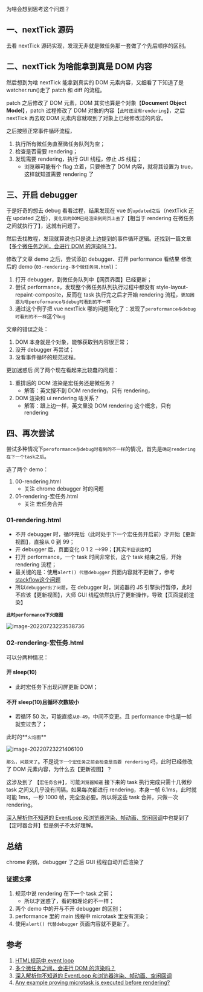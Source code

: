 为啥会想到思考这个问题？

## 一、nextTick 源码

去看 nextTick 源码实现，发现无非就是微任务那一套做了个先后顺序的区别。

## 二、nextTick 为啥能拿到真是 DOM 内容

然后想到为啥 nextTick 能拿到真实的 DOM 元素内容，又细看了下知道了是 watcher.run()走了 patch 和 diff 的流程。

patch 之后修改了 DOM 元素，DOM 其实也算是个对象【**Document Object Model**】，patch 过程修改了 DOM 对象的内容【`此时还没有rendering`】，之后 nextTick 再去取 DOM 元素内容就取到了对象上已经修改过的内容。

之后按照正常事件循环流程，

1. 执行所有微任务直至微任务队列为空；
2. 检查是否需要 rendering；
3. 发现需要 rendering，执行 GUI 线程，停止 JS 线程；
   - 浏览器可能有个 flag 立着，只要修改了 DOM 内容，就将其设置为 true，这样就知道需要 rendering 了

## 三、开启 debugger

于是好奇的想去 debug 看看过程，结果发现在 vue 的`updated之后`（nextTick 还在 updated 之后），`变化后的DOM已经渲染到网页上去了`【相当于 rendering 在微任务之间就执行了】，这就有问题了。

然后去找教程，发现就算说也只是说上边提到的事件循环逻辑。还找到一篇文章【[多个微任务之间，会进行 DOM 的渲染吗？](https://juejin.cn/post/7041464287004459044)】。

修改了文章 demo 之后，尝试添加 debugger、打开 performance 看结果
修改后的 demo (`03-rendering-多个微任务间.html`)：

1. 打开 debugger，到微任务队列中【网页界面】已经更新；
2. 尝试 performance，发现整个微任务队列执行过程中都没有 style-layout-repaint-composite，反而在 task 执行完之后才开始 rendering 流程，`更加困惑为啥peroformance与debug时看到的不一样`
3. 通过这个例子把 vue nextTick 哪的问题简化了：发现了`peroformance与debug时看到的不一样`这个`bug`

文章的错误之处：

1. DOM 本身就是个对象，能够获取到内容很正常；
2. 没开 debugger 再尝试；
3. 没看事件循环的规范过程。

更加迷惑后 问了两个现在看起来比较蠢的问题：

1. 重排后的 DOM 渲染是宏任务还是微任务？
   - 解答：英文搜不到 DOM rendering，只有 rendering，
2. DOM 渲染和 ui rendering 啥关系？
   - 解答：跟上边一样，英文里没 DOM rendering 这个概念，只有 rendering

## 四、再次尝试

尝试多种情况下`peroformance与debug时看到的不一样`的情况，首先是`确定rendering在下一个task之后`。

造了两个 demo：

1. 00-rendering.html
   - 关注 chrome debugger 时的问题
2. 01-rendering-宏任务.html
   - 关注 宏任务合并

### 01-rendering.html

- 不开 debugger 时，循环完后（此时处于下一个宏任务开启前）才开始【更新视图】，直接从 0 到 99；
- 开 debugger 后，页面变化 0 1 2 -->99；【其实`不应该这样`】
- 打开 performance，一个 task 时间非常长，这个 task 结束之后，开始 rendering 流程；
- 最关键的是：使用`alert() 代替debugger` 页面内容就不更新了，参考 [stackflow这个问题](https://stackoverflow.com/a/62567012)
- 所以`debugger出了问题`，在 debugger 时，浏览器的 JS 引擎执行暂停，此时不应该【更新视图】，大师 GUI 线程依然执行了更新操作，导致【页面提前渲染】

**`此时performance下火焰图`**

![image-20220723223538736](D:\Sync\typora图片\image-20220723223538736.png)

### 02-rendering-宏任务.html

可以分两种情况：

#### 开 sleep(10)

- 此时宏任务下出现闪屏更新 DOM；

#### 不开 sleep(10)且循环次数较小

- 若循环 50 次，可能直接`从0-49`，中间不变更。且 performance 中也是一帧就变过去了；

此时的**`火焰图`**

![image-20220723221406100](D:\Sync\typora图片\image-20220723221406100.png)

`那么，问题来了`。不是说`下一个宏任务之前会检查是否要 rendering` 吗，此时已经修改了 DOM 元素内容，为什么去【更新视图】？

这涉及到了 【`宏任务合并`】，可能`浏览器知道` 接下来的 task 执行完成只需十几微秒 task 之间又几乎没有间隔。如果每次都进行 rendering，本身一帧 6.1ms，此时就可能 1ms，一秒 1000 帧，完全没必要。所以将这些 task 合并，只做一次 rendering。

[深入解析你不知道的 EventLoop 和浏览器渲染、帧动画、空闲回调](https://juejin.cn/post/6844904165462769678#heading-7)中也提到了【定时器合并】但是例子不太好理解。

## 总结

chrome 的锅，debugger 了之后 GUI 线程自动开启渲染了

### 证据支撑

1. 规范中说 rendering 在下一个 task 之前；
   - 所以才迷惑了，看的和理论的不一样；
2. 两个 demo 中的开与不开 debugger 的区别；
3. performance 里的 main 线程中 microtask 里没有渲染；
4. 使用`alert() 代替debugger` 页面内容就不更新了。

## 参考

1. [HTML规范中 event loop](https://html.spec.whatwg.org/multipage/webappapis.html#event-loop-processing-model)
2. [多个微任务之间，会进行 DOM 的渲染吗？](https://juejin.cn/post/7041464287004459044)
3. [深入解析你不知道的 EventLoop 和浏览器渲染、帧动画、空闲回调](https://juejin.cn/post/6844904165462769678#heading-7)
4. [Any example proving microtask is executed before rendering?](https://stackoverflow.com/a/62567012)
